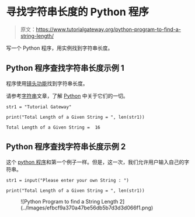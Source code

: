 # 寻找字符串长度的 Python 程序

> 原文：<https://www.tutorialgateway.org/python-program-to-find-a-string-length/>

写一个 Python 程序，用实例找到字符串长度。

## Python 程序查找字符串长度示例 1

程序使用[镜头功能](https://www.tutorialgateway.org/python-len-function/)找到字符串长度。

请参考[字符串](https://www.tutorialgateway.org/python-string/)文章，了解 [Python](https://www.tutorialgateway.org/python-tutorial/) 中关于它们的一切。

```
str1 = "Tutorial Gateway"

print("Total Length of a Given String = ", len(str1))
```

```
Total Length of a Given String =  16
```

## Python 程序查找字符串长度示例 2

这个 [python 程序](https://www.tutorialgateway.org/python-programming-examples/)和第一个例子一样。但是，这一次，我们允许用户输入自己的字符串。

```
str1 = input("Please enter your own String : ")

print("Total Length of a Given String = ", len(str1))
```

<figure class="wp-block-image">![Python Program to find a String Length 2](../Images/efbcf9a370a47be56db5b7d3d3d066f1.png)</figure>